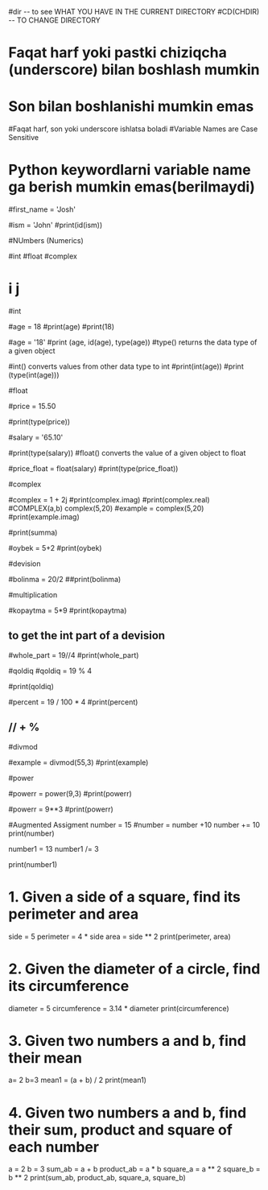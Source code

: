 #dir -- to see WHAT YOU HAVE IN THE CURRENT DIRECTORY
#CD(CHDIR) -- TO CHANGE DIRECTORY


# Faqat harf yoki pastki chiziqcha (underscore) bilan boshlash mumkin
# Son bilan boshlanishi mumkin emas
#Faqat harf, son yoki underscore ishlatsa boladi
#Variable Names are Case Sensitive
# Python keywordlarni variable name ga berish mumkin emas(berilmaydi)


#first_name = 'Josh'

#ism = 'John'
#print(id(ism))


#NUmbers (Numerics)

#int
#float
#complex
# i j


#int

#age = 18
#print(age)
#print(18)

#age = '18'
#print (age, id(age), type(age))
#type() returns the data type of a given object

#int() converts values from other data type to int
#print(int(age))
#print (type(int(age)))

#float

#price = 15.50

#print(type(price))

#salary = '65.10'

#print(type(salary))
#float() converts the value of a given object to float

#price_float = float(salary)
#print(type(price_float))

#complex

#complex = 1 + 2j
#print(complex.imag)
#print(complex.real)
#COMPLEX(a,b) complex(5,20)
#example = complex(5,20)
#print(example.imag)

#print(summa)

#oybek = 5+2
#print(oybek)


#devision

#bolinma = 20/2
##print(bolinma)

#multiplication

#kopaytma = 5*9
#print(kopaytma)

## to get the int part of a devision

#whole_part = 19//4
#print(whole_part)


#qoldiq
#qoldiq = 19 % 4

#print(qoldiq)

#percent = 19 / 100 * 4
#print(percent)


## // + %

#divmod

#example = divmod(55,3)
#print(example)

#power

#powerr = power(9,3)
#print(powerr)

#powerr = 9**3
#print(powerr)

#Augmented Assigment
number = 15
#number = number +10
number += 10
print(number)

number1 = 13
number1 /= 3

print(number1)

# 1. Given a side of a square, find its perimeter and area
side = 5
perimeter = 4 * side
area = side ** 2
print(perimeter, area)

# 2. Given the diameter of a circle, find its circumference
diameter = 5
circumference = 3.14 * diameter
print(circumference)

# 3. Given two numbers a and b, find their mean
a= 2
b=3
mean1 = (a + b) / 2
print(mean1)

# 4. Given two numbers a and b, find their sum, product and square of each number
a = 2
b = 3
sum_ab = a + b
product_ab = a * b
square_a = a ** 2
square_b = b ** 2
print(sum_ab, product_ab, square_a, square_b)
